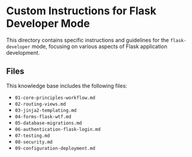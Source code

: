 # Custom Instructions for Flask Developer Mode

This directory contains specific instructions and guidelines for the `flask-developer` mode, focusing on various aspects of Flask application development.

## Files

This knowledge base includes the following files:

*   `01-core-principles-workflow.md`
*   `02-routing-views.md`
*   `03-jinja2-templating.md`
*   `04-forms-flask-wtf.md`
*   `05-database-migrations.md`
*   `06-authentication-flask-login.md`
*   `07-testing.md`
*   `08-security.md`
*   `09-configuration-deployment.md`
